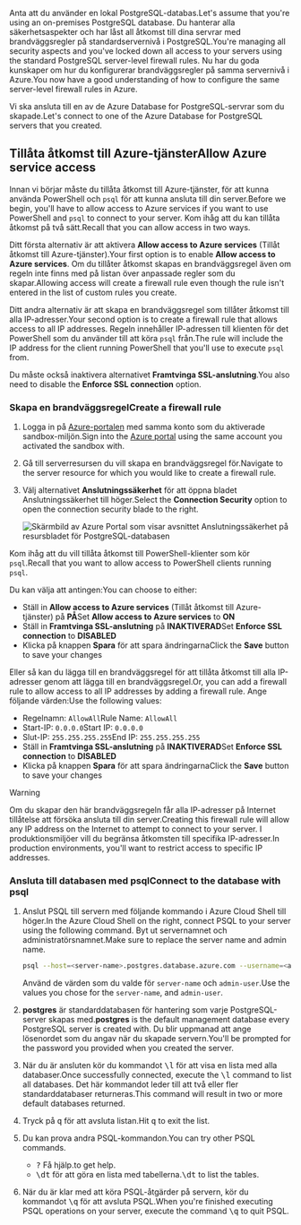 <span data-ttu-id="21619-101">Anta att du använder en lokal PostgreSQL-databas.</span><span class="sxs-lookup"><span data-stu-id="21619-101">Let's assume that you're using an on-premises PostgreSQL database.</span></span> <span data-ttu-id="21619-102">Du hanterar alla säkerhetsaspekter och har låst all åtkomst till dina servrar med brandväggsregler på standardservernivå i PostgreSQL.</span><span class="sxs-lookup"><span data-stu-id="21619-102">You're managing all security aspects and you've locked down all access to your servers using the standard PostgreSQL server-level firewall rules.</span></span> <span data-ttu-id="21619-103">Nu har du goda kunskaper om hur du konfigurerar brandväggsregler på samma servernivå i Azure.</span><span class="sxs-lookup"><span data-stu-id="21619-103">You now have a good understanding of how to configure the same server-level firewall rules in Azure.</span></span>

<span data-ttu-id="21619-104">Vi ska ansluta till en av de Azure Database for PostgreSQL-servrar som du skapade.</span><span class="sxs-lookup"><span data-stu-id="21619-104">Let's connect to one of the Azure Database for PostgreSQL servers that you created.</span></span>

## <a name="allow-azure-service-access"></a><span data-ttu-id="21619-105">Tillåta åtkomst till Azure-tjänster</span><span class="sxs-lookup"><span data-stu-id="21619-105">Allow Azure service access</span></span>

<span data-ttu-id="21619-106">Innan vi börjar måste du tillåta åtkomst till Azure-tjänster, för att kunna använda PowerShell och `psql` för att kunna ansluta till din server.</span><span class="sxs-lookup"><span data-stu-id="21619-106">Before we begin, you'll have to allow access to Azure services if you want to use PowerShell and `psql` to connect to your server.</span></span> <span data-ttu-id="21619-107">Kom ihåg att du kan tillåta åtkomst på två sätt.</span><span class="sxs-lookup"><span data-stu-id="21619-107">Recall that you can allow access in two ways.</span></span>

<span data-ttu-id="21619-108">Ditt första alternativ är att aktivera **Allow access to Azure services** (Tillåt åtkomst till Azure-tjänster).</span><span class="sxs-lookup"><span data-stu-id="21619-108">Your first option is to enable **Allow access to Azure services**.</span></span> <span data-ttu-id="21619-109">Om du tillåter åtkomst skapas en brandväggsregel även om regeln inte finns med på listan över anpassade regler som du skapar.</span><span class="sxs-lookup"><span data-stu-id="21619-109">Allowing access will create a firewall rule even though the rule isn't entered in the list of custom rules you create.</span></span>

<span data-ttu-id="21619-110">Ditt andra alternativ är att skapa en brandväggsregel som tillåter åtkomst till alla IP-adresser.</span><span class="sxs-lookup"><span data-stu-id="21619-110">Your second option is to create a firewall rule that allows access to all IP addresses.</span></span> <span data-ttu-id="21619-111">Regeln innehåller IP-adressen till klienten för det PowerShell som du använder till att köra `psql` från.</span><span class="sxs-lookup"><span data-stu-id="21619-111">The rule will include the IP address for the client running PowerShell that you'll use to execute `psql` from.</span></span>

<span data-ttu-id="21619-112">Du måste också inaktivera alternativet **Framtvinga SSL-anslutning**.</span><span class="sxs-lookup"><span data-stu-id="21619-112">You also need to disable the **Enforce SSL connection** option.</span></span>

### <a name="create-a-firewall-rule"></a><span data-ttu-id="21619-113">Skapa en brandväggsregel</span><span class="sxs-lookup"><span data-stu-id="21619-113">Create a firewall rule</span></span>

1. <span data-ttu-id="21619-114">Logga in på [Azure-portalen](https://portal.azure.com/learn.docs.microsoft.com?azure-portal=true) med samma konto som du aktiverade sandbox-miljön.</span><span class="sxs-lookup"><span data-stu-id="21619-114">Sign into the [Azure portal](https://portal.azure.com/learn.docs.microsoft.com?azure-portal=true) using the same account you activated the sandbox with.</span></span>

1. <span data-ttu-id="21619-115">Gå till serverresursen du vill skapa en brandväggsregel för.</span><span class="sxs-lookup"><span data-stu-id="21619-115">Navigate to the server resource for which you would like to create a firewall rule.</span></span>

1. <span data-ttu-id="21619-116">Välj alternativet **Anslutningssäkerhet** för att öppna bladet Anslutningssäkerhet till höger.</span><span class="sxs-lookup"><span data-stu-id="21619-116">Select the **Connection Security** option to open the connection security blade to the right.</span></span>

    ![Skärmbild av Azure Portal som visar avsnittet Anslutningssäkerhet på resursbladet för PostgreSQL-databasen](../media/7-db-security-settings.png)

<span data-ttu-id="21619-118">Kom ihåg att du vill tillåta åtkomst till PowerShell-klienter som kör `psql`.</span><span class="sxs-lookup"><span data-stu-id="21619-118">Recall that you want to allow access to PowerShell clients running `psql`.</span></span>

<span data-ttu-id="21619-119">Du kan välja att antingen:</span><span class="sxs-lookup"><span data-stu-id="21619-119">You can choose to either:</span></span>

- <span data-ttu-id="21619-120">Ställ in **Allow access to Azure services** (Tillåt åtkomst till Azure-tjänster) på **PÅ**</span><span class="sxs-lookup"><span data-stu-id="21619-120">Set **Allow access to Azure services** to **ON**</span></span>
- <span data-ttu-id="21619-121">Ställ in **Framtvinga SSL-anslutning** på **INAKTIVERAD**</span><span class="sxs-lookup"><span data-stu-id="21619-121">Set **Enforce SSL connection** to **DISABLED**</span></span>
- <span data-ttu-id="21619-122">Klicka på knappen **Spara** för att spara ändringarna</span><span class="sxs-lookup"><span data-stu-id="21619-122">Click the **Save** button to save your changes</span></span>

<span data-ttu-id="21619-123">Eller så kan du lägga till en brandväggsregel för att tillåta åtkomst till alla IP-adresser genom att lägga till en brandväggsregel.</span><span class="sxs-lookup"><span data-stu-id="21619-123">Or, you can add a firewall rule to allow access to all IP addresses by adding a firewall rule.</span></span> <span data-ttu-id="21619-124">Ange följande värden:</span><span class="sxs-lookup"><span data-stu-id="21619-124">Use the following values:</span></span>

- <span data-ttu-id="21619-125">Regelnamn: `AllowAll`</span><span class="sxs-lookup"><span data-stu-id="21619-125">Rule Name: `AllowAll`</span></span>
- <span data-ttu-id="21619-126">Start-IP: `0.0.0.0`</span><span class="sxs-lookup"><span data-stu-id="21619-126">Start IP: `0.0.0.0`</span></span>
- <span data-ttu-id="21619-127">Slut-IP: `255.255.255.255`</span><span class="sxs-lookup"><span data-stu-id="21619-127">End IP: `255.255.255.255`</span></span>
- <span data-ttu-id="21619-128">Ställ in **Framtvinga SSL-anslutning** på **INAKTIVERAD**</span><span class="sxs-lookup"><span data-stu-id="21619-128">Set **Enforce SSL connection** to **DISABLED**</span></span>
- <span data-ttu-id="21619-129">Klicka på knappen **Spara** för att spara ändringarna</span><span class="sxs-lookup"><span data-stu-id="21619-129">Click the **Save** button to save your changes</span></span>

> [!Warning]
> <span data-ttu-id="21619-130">Om du skapar den här brandväggsregeln får alla IP-adresser på Internet tillåtelse att försöka ansluta till din server.</span><span class="sxs-lookup"><span data-stu-id="21619-130">Creating this firewall rule will allow any IP address on the Internet to attempt to connect to your server.</span></span> <span data-ttu-id="21619-131">I produktionsmiljöer vill du begränsa åtkomsten till specifika IP-adresser.</span><span class="sxs-lookup"><span data-stu-id="21619-131">In production environments, you'll want to restrict access to specific IP addresses.</span></span>

### <a name="connect-to-the-database-with-psql"></a><span data-ttu-id="21619-132">Ansluta till databasen med psql</span><span class="sxs-lookup"><span data-stu-id="21619-132">Connect to the database with psql</span></span>

1. <span data-ttu-id="21619-133">Anslut PSQL till servern med följande kommando i Azure Cloud Shell till höger.</span><span class="sxs-lookup"><span data-stu-id="21619-133">In the Azure Cloud Shell on the right, connect PSQL to your server using the following command.</span></span> <span data-ttu-id="21619-134">Byt ut servernamnet och administratörsnamnet.</span><span class="sxs-lookup"><span data-stu-id="21619-134">Make sure to replace the server name and admin name.</span></span>

    ```bash
    psql --host=<server-name>.postgres.database.azure.com --username=<admin-user>@<server-name> --dbname=postgres
    ```

    <span data-ttu-id="21619-135">Använd de värden som du valde för `server-name` och `admin-user`.</span><span class="sxs-lookup"><span data-stu-id="21619-135">Use the values you chose for the `server-name`, and `admin-user`.</span></span>

1. <span data-ttu-id="21619-136">**postgres** är standarddatabasen för hantering som varje PostgreSQL-server skapas med.</span><span class="sxs-lookup"><span data-stu-id="21619-136">**postgres** is the default management database every PostgreSQL server is created with.</span></span> <span data-ttu-id="21619-137">Du blir uppmanad att ange lösenordet som du angav när du skapade servern.</span><span class="sxs-lookup"><span data-stu-id="21619-137">You'll be prompted for the password you provided when you created the server.</span></span>

1. <span data-ttu-id="21619-138">När du är ansluten kör du kommandot <kbd>\l</kbd> för att visa en lista med alla databaser.</span><span class="sxs-lookup"><span data-stu-id="21619-138">Once successfully connected, execute the <kbd>\l</kbd> command to list all databases.</span></span> <span data-ttu-id="21619-139">Det här kommandot leder till att två eller fler standarddatabaser returneras.</span><span class="sxs-lookup"><span data-stu-id="21619-139">This command will result in two or more default databases returned.</span></span>

1. <span data-ttu-id="21619-140">Tryck på <kbd>q</kbd> för att avsluta listan.</span><span class="sxs-lookup"><span data-stu-id="21619-140">Hit <kbd>q</kbd> to exit the list.</span></span>

1. <span data-ttu-id="21619-141">Du kan prova andra PSQL-kommandon.</span><span class="sxs-lookup"><span data-stu-id="21619-141">You can try other PSQL commands.</span></span>
    - <kbd>\?</kbd> <span data-ttu-id="21619-142">Få hjälp.</span><span class="sxs-lookup"><span data-stu-id="21619-142">to get help.</span></span>
    - <span data-ttu-id="21619-143"><kbd>\dt</kbd> för att göra en lista med tabellerna.</span><span class="sxs-lookup"><span data-stu-id="21619-143"><kbd>\dt</kbd> to list the tables.</span></span>

1. <span data-ttu-id="21619-144">När du är klar med att köra PSQL-åtgärder på servern, kör du kommandot <kbd>\q</kbd> för att avsluta PSQL.</span><span class="sxs-lookup"><span data-stu-id="21619-144">When you're finished executing PSQL operations on your server, execute the command <kbd>\q</kbd> to quit PSQL.</span></span>
